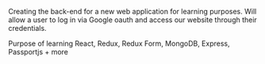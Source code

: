 Creating the back-end for a new web application for learning purposes.
Will allow a user to log in via Google oauth and access our website through their credentials.

Purpose of learning React, Redux, Redux Form, MongoDB, Express, Passportjs + more
